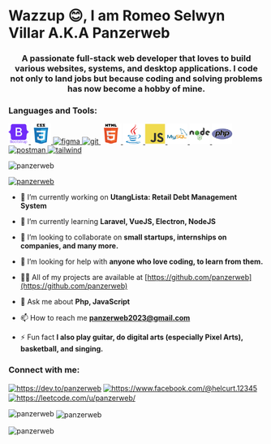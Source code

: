 <h1>Wazzup 😊, I am Romeo Selwyn Villar A.K.A Panzerweb</h1>
<h3 align="center">A passionate full-stack web developer that loves to build various websites, systems, and desktop applications. I code not only to land jobs but because coding and solving problems has now become a hobby of mine.</h3>
<h3 align="left">Languages and Tools:</h3>
<p align="left"> <a href="https://getbootstrap.com" target="_blank" rel="noreferrer"> <img src="https://raw.githubusercontent.com/devicons/devicon/master/icons/bootstrap/bootstrap-plain-wordmark.svg" alt="bootstrap" width="40" height="40"/> </a> <a href="https://www.w3schools.com/css/" target="_blank" rel="noreferrer"> <img src="https://raw.githubusercontent.com/devicons/devicon/master/icons/css3/css3-original-wordmark.svg" alt="css3" width="40" height="40"/> </a> <a href="https://www.figma.com/" target="_blank" rel="noreferrer"> <img src="https://www.vectorlogo.zone/logos/figma/figma-icon.svg" alt="figma" width="40" height="40"/> </a> <a href="https://git-scm.com/" target="_blank" rel="noreferrer"> <img src="https://www.vectorlogo.zone/logos/git-scm/git-scm-icon.svg" alt="git" width="40" height="40"/> </a> <a href="https://www.w3.org/html/" target="_blank" rel="noreferrer"> <img src="https://raw.githubusercontent.com/devicons/devicon/master/icons/html5/html5-original-wordmark.svg" alt="html5" width="40" height="40"/> </a> <a href="https://www.java.com" target="_blank" rel="noreferrer"> <img src="https://raw.githubusercontent.com/devicons/devicon/master/icons/java/java-original.svg" alt="java" width="40" height="40"/> </a> <a href="https://developer.mozilla.org/en-US/docs/Web/JavaScript" target="_blank" rel="noreferrer"> <img src="https://raw.githubusercontent.com/devicons/devicon/master/icons/javascript/javascript-original.svg" alt="javascript" width="40" height="40"/> </a> <a href="https://www.mysql.com/" target="_blank" rel="noreferrer"> <img src="https://raw.githubusercontent.com/devicons/devicon/master/icons/mysql/mysql-original-wordmark.svg" alt="mysql" width="40" height="40"/> </a> <a href="https://nodejs.org" target="_blank" rel="noreferrer"> <img src="https://raw.githubusercontent.com/devicons/devicon/master/icons/nodejs/nodejs-original-wordmark.svg" alt="nodejs" width="40" height="40"/> </a> <a href="https://www.php.net" target="_blank" rel="noreferrer"> <img src="https://raw.githubusercontent.com/devicons/devicon/master/icons/php/php-original.svg" alt="php" width="40" height="40"/> </a> <a href="https://postman.com" target="_blank" rel="noreferrer"> <img src="https://www.vectorlogo.zone/logos/getpostman/getpostman-icon.svg" alt="postman" width="40" height="40"/> </a> <a href="https://tailwindcss.com/" target="_blank" rel="noreferrer"> <img src="https://www.vectorlogo.zone/logos/tailwindcss/tailwindcss-icon.svg" alt="tailwind" width="40" height="40"/> </a> </p>


<p align="left"> <img src="https://komarev.com/ghpvc/?username=panzerweb&label=Profile%20views&color=0e75b6&style=flat" alt="panzerweb" /> </p>

<p align="left"> <a href="https://github.com/ryo-ma/github-profile-trophy"><img src="https://github-profile-trophy.vercel.app/?username=panzerweb" alt="panzerweb" /></a> </p>

- 🔭 I’m currently working on **UtangLista: Retail Debt Management System**

- 🌱 I’m currently learning **Laravel, VueJS, Electron, NodeJS**

- 👯 I’m looking to collaborate on **small startups, internships on companies, and many more.**

- 🤝 I’m looking for help with **anyone who love coding, to learn from them.**

- 👨‍💻 All of my projects are available at [https://github.com/panzerweb](https://github.com/panzerweb)

- 💬 Ask me about **Php, JavaScript**

- 📫 How to reach me **panzerweb2023@gmail.com**

- ⚡ Fun fact **I also play guitar, do digital arts (especially Pixel Arts), basketball, and singing.**

<h3 align="left">Connect with me:</h3>
<p align="left">
<a href="https://dev.to/https://dev.to/panzerweb" target="blank"><img align="center" src="https://raw.githubusercontent.com/rahuldkjain/github-profile-readme-generator/master/src/images/icons/Social/devto.svg" alt="https://dev.to/panzerweb" height="30" width="40" /></a>
<a href="https://fb.com/https://www.facebook.com/@helcurt.12345" target="blank"><img align="center" src="https://raw.githubusercontent.com/rahuldkjain/github-profile-readme-generator/master/src/images/icons/Social/facebook.svg" alt="https://www.facebook.com/@helcurt.12345" height="30" width="40" /></a>
<a href="https://www.leetcode.com/https://leetcode.com/u/panzerweb/" target="blank"><img align="center" src="https://raw.githubusercontent.com/rahuldkjain/github-profile-readme-generator/master/src/images/icons/Social/leet-code.svg" alt="https://leetcode.com/u/panzerweb/" height="30" width="40" /></a>
</p>

<p><img align="left" src="https://github-readme-stats.vercel.app/api/top-langs?username=panzerweb&show_icons=true&locale=en&layout=compact" alt="panzerweb" /></p>

<p>&nbsp;<img align="center" src="https://github-readme-stats.vercel.app/api?username=panzerweb&show_icons=true&locale=en" alt="panzerweb" /></p>

<p><img align="center" src="https://github-readme-streak-stats.herokuapp.com/?user=panzerweb&" alt="panzerweb" /></p>
